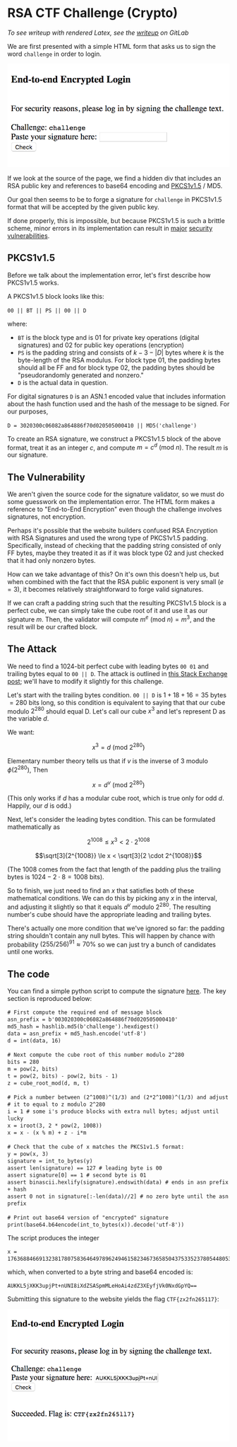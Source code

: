 # RSA CTF Challenge (Crypto)

*To see writeup with rendered Latex, see the [writeup](https://gitlab.com/techsec/writeups/tree/master/googlectf2017/rsa_ctf_challenge) on GitLab*

We are first presented with a simple HTML form that asks us to sign the word `challenge` in order to login.

![initial form](images/initial.png)

If we look at the source of the page, we find a hidden div that includes an RSA public key and references to base64 encoding and [PKCS1v1.5](https://tools.ietf.org/html/rfc2313) / MD5.

Our goal then seems to be to forge a signature for `challenge` in PKCS1v1.5 format that will be accepted by the given public key.

If done properly, this is impossible, but because PKCS1v1.5 is such a brittle scheme, minor errors in its implementation can result in [major](https://www.ietf.org/mail-archive/web/openpgp/current/msg00999.html) [security](http://archiv.infsec.ethz.ch/education/fs08/secsem/bleichenbacher98.pdf) [vulnerabilities](https://eprint.iacr.org/2012/417.pdf).

## PKCS1v1.5

Before we talk about the implementation error, let's first describe how PKCS1v1.5 works.

A PKCS1v1.5 block looks like this:

`00 || BT || PS || 00 || D`

where:
 - `BT` is the block type and is 01 for private key operations (digital signatures) and 02 for public key operations (encryption)
 - `PS` is the padding string and consists of $`k - 3 - |D|`$ bytes where $`k`$ is the byte-length of the RSA modulus. For block type 01, the padding bytes should all be FF and for block type 02, the padding bytes should be "pseudorandomly generated and nonzero."
 - `D` is the actual data in question.

For digital signatures `D` is an ASN.1 encoded value that includes information about the hash function used and the hash of the message to be signed. For our purposes,

`D = 3020300c06082a864886f70d020505000410 || MD5('challenge')`

To create an RSA signature, we construct a PKCS1v1.5 block of the above format, treat it as an integer $`c`$, and compute $`m = c^d \ (\mathrm{mod} \  n)`$. The result $`m`$ is our signature.

## The Vulnerability

We aren't given the source code for the signature validator, so we must do some guesswork on the implementation error. The HTML form makes a reference to "End-to-End Encryption" even though the challenge involves signatures, not encryption.

Perhaps it's possible that the website builders confused RSA Encryption with RSA Signatures and used the wrong type of PKCS1v1.5 padding. Specifically, instead of checking that the padding string consisted of only FF bytes, maybe they treated it as if it was block type 02 and just checked that it had only nonzero bytes.

How can we take advantage of this? On it's own this doesn't help us, but when combined with the fact that the RSA public exponent is very small ($`e = 3`$), it becomes relatively straightforward to forge valid signatures.

If we can craft a padding string such that the resulting PKCS1v1.5 block is a perfect cube, we can simply take the cube root of it and use it as our signature $`m`$. Then, the validator will compute $`m^e \ (\mathrm{mod} \  n) = m^3`$, and the result will be our crafted block.

## The Attack

We need to find a 1024-bit perfect cube with leading bytes `00 01` and trailing bytes equal to `00 || D`. The attack is outlined in [this Stack Exchange post](https://crypto.stackexchange.com/questions/14875/attack-of-an-rsa-signature-scheme-using-pkcs1-v1-5-encryption-padding); we'll have to modify it slightly for this challenge.

Let's start with the trailing bytes condition. `00 || D` is $`1 + 18 + 16 = 35`$ bytes $`= 280`$ bits long, so this condition is equivalent to saying that that our cube modulo $`2^{280}`$ should equal D. Let's call our cube $`x^3`$ and let's represent D as the variable $`d`$.

We want:

```math
x^3 = d \ (\mathrm{mod} \  2^{280})
```
Elementary number theory tells us that if $`v`$ is the inverse of $`3`$ modulo $`\phi(2^{280})`$, Then

```math
x = d^v \ (\mathrm{mod} \  2^{280})
```

(This only works if $`d`$ has a modular cube root, which is true only for odd $`d`$. Happily, our $`d`$ is odd.)

Next, let's consider the leading bytes condition. This can be formulated mathematically as
```math
2^{1008} \le x^3 < 2 \cdot 2^{1008}
```
```math
\sqrt[3]{2^{1008}} \le x < \sqrt[3]{2 \cdot 2^{1008}}
```

(The $`1008`$ comes from the fact that length of the padding plus the trailing bytes is $`1024 - 2 \cdot 8 = 1008`$ bits).

So to finish, we just need to find an $`x`$ that satisfies both of these mathematical conditions. We can do this by picking any $`x`$ in the interval, and adjusting it slightly so that it equals $`d^v`$ modulo $`2^{280}`$. The resulting number's cube should have the appropriate leading and trailing bytes.

There's actually one more condition that we've ignored so far: the padding string shouldn't contain any null bytes. This will happen by chance with probability $`(255/256)^{91} \approx 70\%`$ so we can just try a bunch of candidates until one works.

## The code
You can find a simple python script to compute the signature [here](https://github.com/TechSecCTF/writeups/blob/master/googlectf2017/rsa_ctf_challenge/script.py). The key section is reproduced below:

```
# First compute the required end of message block
asn_prefix = b'003020300c06082a864886f70d020505000410'
md5_hash = hashlib.md5(b'challenge').hexdigest()
data = asn_prefix + md5_hash.encode('utf-8')
d = int(data, 16)

# Next compute the cube root of this number modulo 2^280
bits = 280
m = pow(2, bits)
t = pow(2, bits) - pow(2, bits - 1)
z = cube_root_mod(d, m, t)

# Pick a number between (2^1008)^(1/3) and (2*2^1008)^(1/3) and adjust
# it to equal to z modulo 2^280
i = 1 # some i's produce blocks with extra null bytes; adjust until lucky
x = iroot(3, 2 * pow(2, 1008))
x = x - (x % m) + z - i*m

# Check that the cube of x matches the PKCS1v1.5 format:
y = pow(x, 3)
signature = int_to_bytes(y)
assert len(signature) == 127 # leading byte is 00
assert signature[0] == 1 # second byte is 01
assert binascii.hexlify(signature).endswith(data) # ends in asn prefix + hash
assert 0 not in signature[:-len(data)//2] # no zero byte until the asn prefix

# Print out base64 version of "encrypted" signature
print(base64.b64encode(int_to_bytes(x)).decode('utf-8'))
```

The script produces the integer

```
x = 176368846691323817807583646497896249461582346736585043753352378054480534894624774082565108943018895713
```

which, when converted to a byte string and base64 encoded is:

```
AUKKL5jXKK3upjPt+nUNI8iXdZSASpmMLeHoAi4zdZ3XEyfjVk0NxdGpYQ==
```

Submitting this signature to the website yields the flag `CTF{zx2fn265117}`:

![done](images/done.png)

